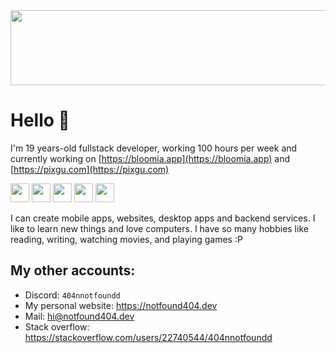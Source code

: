 

<a href="https://www.gitanimals.org/en_US?utm_medium=image&utm_source=samet404&utm_content=line">
  <img
    src="https://render.gitanimals.org/lines/samet404"
    width="600"
    height="120"
  />
</a>

  
# Hello 🌱

I'm 19 years-old fullstack developer, working 100 hours per week and currently working on [https://bloomia.app](https://bloomia.app) and [https://pixgu.com](https://pixgu.com)

  <img
    src="https://notfound404.dev/images/svg/kotlin.svg"
    width="30"
    height="30"
  />
   <img
    src="https://notfound404.dev/images/svg/typescript.svg"
    width="30"
    height="30"
  />
   <img
    src="https://notfound404.dev/images/svg/c.svg"
    width="30"
    height="30"
  />
    <img
    src="https://notfound404.dev/images/svg/react.svg"
    width="30"
    height="30"
  />
    <img
    src="https://www.notfound404.dev/_next/image?url=%2F_next%2Fstatic%2Fmedia%2Fnextjs.dee1d794.png&w=640&q=75"
    width="30"
    height="30"
  />

  
I can create mobile apps, websites, desktop apps and backend services. I like to learn new things and love computers. I have so many hobbies like reading, writing, watching movies, and playing games :P

## My other accounts:

- Discord: `404nnotfoundd`
- My personal website: https://notfound404.dev
- Mail: <a href="mailto:hi@notfound404.dev">hi@notfound404.dev</a>
- Stack overflow: https://stackoverflow.com/users/22740544/404nnotfoundd
